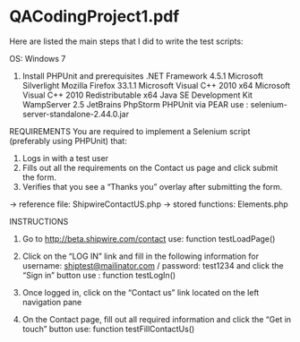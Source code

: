 QACodingProject1.pdf
====================
Here are listed the main steps that I did to write the test scripts:

OS: Windows 7 
1. Install PHPUnit and prerequisites
.NET Framework 4.5.1
Microsoft Silverlight
Mozilla Firefox 33.1.1
Microsoft Visual C++ 2010 x64
Microsoft Visual C++ 2010 Redistributable x64
Java SE Development Kit
WampServer 2.5
JetBrains PhpStorm
 PHPUnit via PEAR
use : selenium-server-standalone-2.44.0.jar

REQUIREMENTS
You are required to implement a Selenium script (preferably using PHPUnit) that:
1. Logs in with a test user 
2. Fills out all the requirements on the Contact us page and click submit the form. 
3. Verifies that you see a “Thanks you” overlay after submitting the form.

→ reference file: ShipwireContactUS.php
→ stored functions: Elements.php

INSTRUCTIONS
1. Go to http://beta.shipwire.com/contact
use: function testLoadPage()

2.  Click on the “LOG IN” link and fill in the following information for username: 
shiptest@mailinator.com / password: test1234 and click the “Sign in” button
use : function testLogIn()

3.  Once logged in, click on the “Contact us” link located on the left navigation pane
4. On the Contact page, fill out all required information and click the “Get in touch” button
use: function testFillContactUs()


